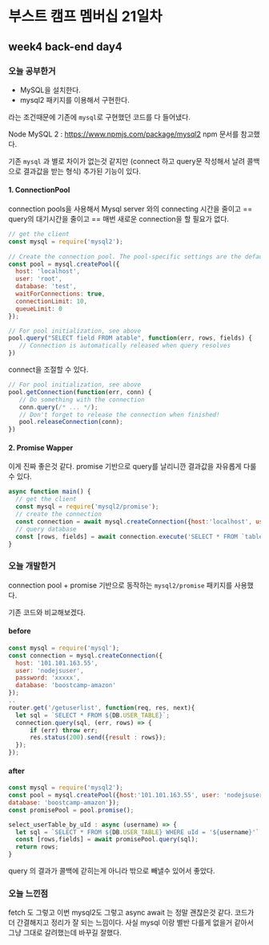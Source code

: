 # 부스트 캠프 멤버십 21일차 

## week4 back-end day4

### 오늘 공부한거 

- MySQL을 설치한다.
- mysql2 패키지를 이용해서 구현한다.

라는 조건때문에 기존에 `mysql`로 구현했던 코드를 다 들어냈다.

Node MySQL 2 : https://www.npmjs.com/package/mysql2 npm 문서를 참고했다. 

기존 `mysql` 과 별로 차이가 없는것 같지만 (connect 하고 query문 작성해서 날려 콜백으로 결과값을 받는 형식) 추가된 기능이 있다.



#### 1. ConnectionPool

connection pools을 사용해서 Mysql server 와의 connecting 시간을 줄이고 == query의 대기시간을 줄이고 == 매번 새로운 connection을 할 필요가 없다.

```javascript
// get the client
const mysql = require('mysql2');
 
// Create the connection pool. The pool-specific settings are the defaults
const pool = mysql.createPool({
  host: 'localhost',
  user: 'root',
  database: 'test',
  waitForConnections: true,
  connectionLimit: 10,
  queueLimit: 0
});

// For pool initialization, see above
pool.query("SELECT field FROM atable", function(err, rows, fields) {
   // Connection is automatically released when query resolves
})
```

connect을 조절할 수 있다. 

```javascript
// For pool initialization, see above
pool.getConnection(function(err, conn) {
   // Do something with the connection
   conn.query(/* ... */);
   // Don't forget to release the connection when finished!
   pool.releaseConnection(conn);
})
```



#### 2. Promise Wapper

이게 진짜 좋은것 같다. promise 기반으로 query를 날리니깐 결과값을 자유롭게 다룰수 있다.

```javascript
async function main() {
  // get the client
  const mysql = require('mysql2/promise');
  // create the connection
  const connection = await mysql.createConnection({host:'localhost', user: 'root', database: 'test'});
  // query database
  const [rows, fields] = await connection.execute('SELECT * FROM `table` WHERE `name` = ? AND `age` > ?', ['Morty', 14]);
}
```



### 오늘 개발한거 

connection pool +  promise 기반으로 동작하는 `mysql2/promise` 패키지를 사용했다.

기존 코드와 비교해보겠다.

#### before

```javascript
const mysql = require('mysql');
const connection = mysql.createConnection({
  host: '101.101.163.55',
  user: 'nodejsuser',
  password: 'xxxxx',
  database: 'boostcamp-amazon'
});
..
router.get('/getuserlist', function(req, res, next){
  let sql = `SELECT * FROM ${DB.USER_TABLE}`;
  connection.query(sql, (err, rows) => {
      if (err) throw err;
      res.status(200).send({result : rows});
  });
});
```

#### after

```javascript
const mysql = require('mysql2');
const pool = mysql.createPool({host:'101.101.163.55', user: 'nodejsuser', password: 'xxxxx',
database: 'boostcamp-amazon'});
const promisePool = pool.promise();

select_userTable_by_uId : async (username) => {
  let sql = `SELECT * FROM ${DB.USER_TABLE} WHERE uId = '${username}'`; 
  const [rows,fields] = await promisePool.query(sql);
  return rows;
}
```

query 의 결과가 콜백에 갇히는게 아니라 밖으로 빼낼수 있어서 좋았다. 

### 오늘 느낀점 

fetch 도 그렇고 이번 mysql2도 그렇고 async await 는 정말 괜찮은것 같다. 코드가 더 간결해지고 정리가 잘 되는 느낌이다. 사실 mysql 이랑 별반 다를게 없을거 같아서 그냥 그대로 갈려했는데 바꾸길 잘했다. 